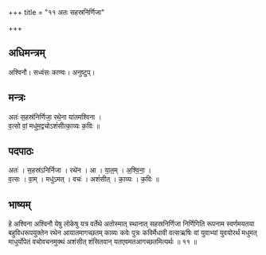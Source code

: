 +++
title = "११ अतः सहस्रनिर्णिजा"

+++
## अधिमन्त्रम्
अश्विनौ। सध्वंसः काण्वः। अनुष्टुप्।

## मन्त्रः
अतः॑ स॒हस्र॑निर्णिजा॒ रथे॒ना या॑तमश्विना ।  
व॒त्सो वां॒ मधु॑म॒द्वचोऽशं॑सीत्का॒व्यः क॒विः ॥

## पदपाठः
अतः॑ । स॒हस्र॑ऽनिर्निजा । रथे॑न । आ । या॒त॒म् । अ॒श्वि॒ना॒ ।  
व॒त्सः । वा॒म् । मधु॑ऽमत् । वचः॑ । अशं॑सीत् । का॒व्यः । क॒विः ॥

## भाष्यम्
हे अश्विना अश्विनौ येषु लोकेषु यत्र वर्तेथे अतोस्मात् स्थानात् सहस्रनिर्णिजा निर्णिगिति रूपनाम स्वर्णमयतया बहुविधरूपयुक्तेन रथेन आयातमागच्छतम् काव्यः कवेः पुत्रः कविर्मेधावी वत्सऋषिः वां युवाभ्यां युवयोरर्थं मधुमत् माधुर्योपेतं वचोवचनमुक्थं अशंसीत् शंसितवान् यतएवमतआगच्छतमित्यर्थः ॥ ११ ॥